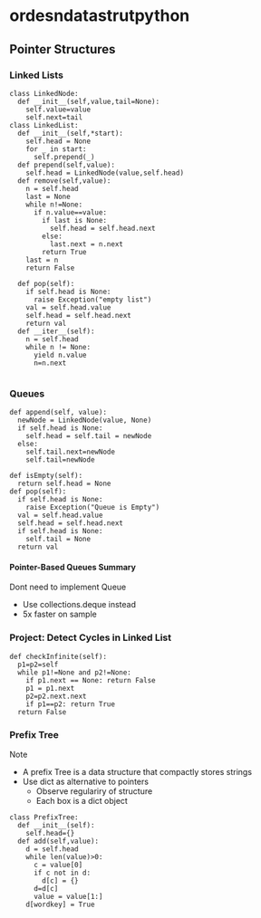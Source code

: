 # ordesndatastrutpython
## Pointer Structures
### Linked Lists
```
class LinkedNode:
  def __init__(self,value,tail=None):
    self.value=value
    self.next=tail
class LinkedList:
  def __init__(self,*start):
    self.head = None
    for _ in start:
      self.prepend(_)
  def prepend(self,value):
    self.head = LinkedNode(value,self.head)
  def remove(self,value):
    n = self.head
    last = None
    while n!=None:
      if n.value==value:
        if last is None:
          self.head = self.head.next
        else:
          last.next = n.next
        return True
    last = n
    return False
      
  def pop(self):
    if self.head is None:
      raise Exception("empty list")
    val = self.head.value
    self.head = self.head.next
    return val
  def __iter__(self):
    n = self.head
    while n != None:
      yield n.value
      n=n.next
  
```

### Queues
```
def append(self, value):
  newNode = LinkedNode(value, None)
  if self.head is None:
    self.head = self.tail = newNode
  else:
    self.tail.next=newNode
    self.tail=newNode

def isEmpty(self):
  return self.head = None
def pop(self):
  if self.head is None:
    raise Exception("Queue is Empty")
  val = self.head.value
  self.head = self.head.next
  if self.head is None:
    self.tail = None
  return val
````

#### Pointer-Based Queues Summary
Dont need to implement Queue
- Use collections.deque instead
- 5x faster on sample


### Project: Detect Cycles in Linked List
```
def checkInfinite(self):
  p1=p2=self
  while p1!=None and p2!=None:
    if p1.next == None: return False
    p1 = p1.next
    p2=p2.next.next
    if p1==p2: return True
  return False
```



### Prefix Tree
Note
- A prefix Tree is a data structure that compactly stores strings
- Use dict as alternative to pointers
  - Observe regulariry of structure
  - Each box is a  dict object

  
```
class PrefixTree:
  def __init__(self):
    self.head={}
  def add(self,value):
    d = self.head
    while len(value)>0:
      c = value[0]
      if c not in d:
        d[c] = {}
      d=d[c]
      value = value[1:]
    d[wordkey] = True
```



